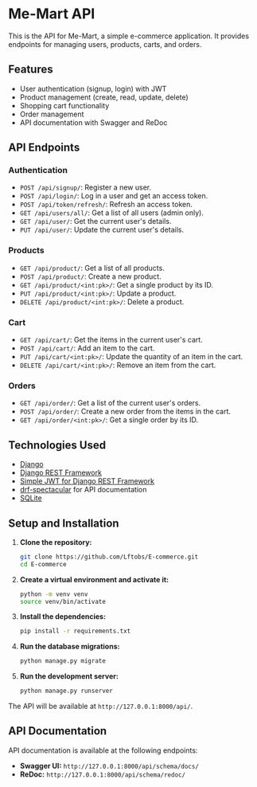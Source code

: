 # Me-Mart API

This is the API for Me-Mart, a simple e-commerce application. It provides endpoints for managing users, products, carts, and orders.

## Features

- User authentication (signup, login) with JWT
- Product management (create, read, update, delete)
- Shopping cart functionality
- Order management
- API documentation with Swagger and ReDoc

## API Endpoints

### Authentication

- `POST /api/signup/`: Register a new user.
- `POST /api/login/`: Log in a user and get an access token.
- `POST /api/token/refresh/`: Refresh an access token.
- `GET /api/users/all/`: Get a list of all users (admin only).
- `GET /api/user/`: Get the current user's details.
- `PUT /api/user/`: Update the current user's details.

### Products

- `GET /api/product/`: Get a list of all products.
- `POST /api/product/`: Create a new product.
- `GET /api/product/<int:pk>/`: Get a single product by its ID.
- `PUT /api/product/<int:pk>/`: Update a product.
- `DELETE /api/product/<int:pk>/`: Delete a product.

### Cart

- `GET /api/cart/`: Get the items in the current user's cart.
- `POST /api/cart/`: Add an item to the cart.
- `PUT /api/cart/<int:pk>/`: Update the quantity of an item in the cart.
- `DELETE /api/cart/<int:pk>/`: Remove an item from the cart.

### Orders

- `GET /api/order/`: Get a list of the current user's orders.
- `POST /api/order/`: Create a new order from the items in the cart.
- `GET /api/order/<int:pk>/`: Get a single order by its ID.

## Technologies Used

- [Django](https://www.djangoproject.com/)
- [Django REST Framework](https://www.django-rest-framework.org/)
- [Simple JWT for Django REST Framework](https://django-rest-framework-simplejwt.readthedocs.io/en/latest/)
- [drf-spectacular](https://drf-spectacular.readthedocs.io/en/latest/) for API documentation
- [SQLite](https://www.sqlite.org/index.html)

## Setup and Installation

1.  **Clone the repository:**

    ```bash
    git clone https://github.com/Lftobs/E-commerce.git
    cd E-commerce
    ```

2.  **Create a virtual environment and activate it:**

    ```bash
    python -m venv venv
    source venv/bin/activate
    ```

3.  **Install the dependencies:**

    ```bash
    pip install -r requirements.txt
    ```

4.  **Run the database migrations:**

    ```bash
    python manage.py migrate
    ```

5.  **Run the development server:**

    ```bash
    python manage.py runserver
    ```

The API will be available at `http://127.0.0.1:8000/api/`.

## API Documentation

API documentation is available at the following endpoints:

-   **Swagger UI:** `http://127.0.0.1:8000/api/schema/docs/`
-   **ReDoc:** `http://127.0.0.1:8000/api/schema/redoc/`
